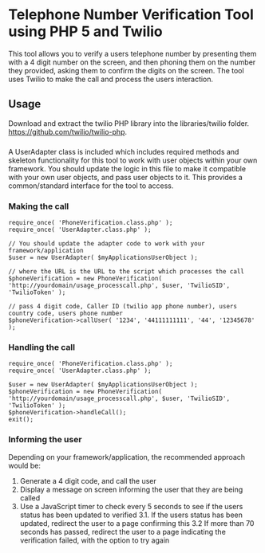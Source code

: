 # Telephone Number Verification Tool using PHP 5 and Twilio

This tool allows you to verify a users telephone number by presenting them with a 4 digit number on the screen, and then phoning them on the number they provided, asking them to confirm the digits on the screen.  The tool uses Twilio to make the call and process the users interaction.

## Usage

Download and extract the twilio PHP library into the libraries/twilio folder. https://github.com/twilio/twilio-php.

###

A UserAdapter class is included which includes required methods and skeleton functionality for this tool to work with user objects within your own framework.  You should update the logic in this file to make it compatible with your own user objects, and pass user objects to it.  This provides a common/standard interface for the tool to access.

### Making the call

	require_once( 'PhoneVerification.class.php' );
	require_once( 'UserAdapter.class.php' );
	
	// You should update the adapter code to work with your framework/application
	$user = new UserAdapter( $myApplicationsUserObject );
	
	// where the URL is the URL to the script which processes the call
	$phoneVerification = new PhoneVerification( 'http://yourdomain/usage_processcall.php', $user, 'TwilioSID', 'TwilioToken' );
	
	// pass 4 digit code, Caller ID (twilio app phone number), users country code, users phone number
	$phoneVerification->callUser( '1234', '44111111111', '44', '12345678' );
	
### Handling the call

	require_once( 'PhoneVerification.class.php' );
	require_once( 'UserAdapter.class.php' );
	
	$user = new UserAdapter( $myApplicationsUserObject );
	$phoneVerification = new PhoneVerification( 'http://yourdomain/usage_processcall.php', $user, 'TwilioSID', 'TwilioToken' );
	$phoneVerification->handleCall();
	exit();
	
### Informing the user

Depending on your framework/application, the recommended approach would be:
	
1. Generate a 4 digit code, and call the user
2. Display a message on screen informing the user that they are being called
3. Use a JavaScript timer to check every 5 seconds to see if the users status has been updated to verified
3.1. If the users status has been updated, redirect the user to a page confirming this
3.2  If more than 70 seconds has passed, redirect the user to a page indicating the verification failed, with the option to try again